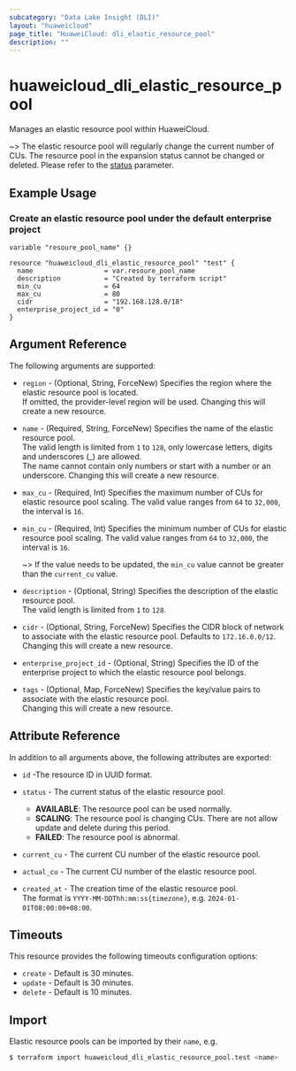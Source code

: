 ```yaml
---
subcategory: "Data Lake Insight (DLI)"
layout: "huaweicloud"
page_title: "HuaweiCloud: dli_elastic_resource_pool"
description: ""
---
```


# huaweicloud_dli_elastic_resource_pool

Manages an elastic resource pool within HuaweiCloud.

~> The elastic resource pool will regularly change the current number of CUs.
   The resource pool in the expansion status cannot be changed or deleted.
   Please refer to the [status](#dli_resource_pool_status) parameter.

## Example Usage

### Create an elastic resource pool under the default enterprise project

```hcl
variable "resoure_pool_name" {}

resource "huaweicloud_dli_elastic_resource_pool" "test" {
  name                  = var.resoure_pool_name
  description           = "Created by terraform script"
  min_cu                = 64
  max_cu                = 80
  cidr                  = "192.168.128.0/18"
  enterprise_project_id = "0"
}
```

## Argument Reference

The following arguments are supported:

* `region` - (Optional, String, ForceNew) Specifies the region where the elastic resource pool is located.  
  If omitted, the provider-level region will be used. Changing this will create a new resource.

* `name` - (Required, String, ForceNew) Specifies the name of the elastic resource pool.  
  The valid length is limited from `1` to `128`, only lowercase letters, digits and underscores (_) are allowed.  
  The name cannot contain only numbers or start with a number or an underscore.
  Changing this will create a new resource.

* `max_cu` - (Required, Int) Specifies the maximum number of CUs for elastic resource pool scaling.
  The valid value ranges from `64` to `32,000`, the interval is `16`.

* `min_cu` - (Required, Int) Specifies the minimum number of CUs for elastic resource pool scaling.
  The valid value ranges from `64` to `32,000`, the interval is `16`.

  ~> If the value needs to be updated, the `min_cu` value cannot be greater than the `current_cu` value.

* `description` - (Optional, String) Specifies the description of the elastic resource pool.  
  The valid length is limited from `1` to `128`.

* `cidr` - (Optional, String, ForceNew) Specifies the CIDR block of network to associate with the elastic resource pool.
  Defaults to `172.16.0.0/12`. Changing this will create a new resource.

* `enterprise_project_id` - (Optional, String) Specifies the ID of the enterprise project to which the elastic resource
  pool belongs.

* `tags` - (Optional, Map, ForceNew) Specifies the key/value pairs to associate with the elastic resource pool.  
  Changing this will create a new resource.

## Attribute Reference

In addition to all arguments above, the following attributes are exported:

* `id` -The resource ID in UUID format.

<a name="dli_resource_pool_status"></a>

* `status` - The current status of the elastic resource pool.

  + **AVAILABLE**: The resource pool can be used normally.
  + **SCALING**: The resource pool is changing CUs. There are not allow update and delete during this period.
  + **FAILED**: The resource pool is abnormal.

* `current_cu` - The current CU number of the elastic resource pool.

* `actual_cu` - The current CU number of the elastic resource pool.

* `created_at` - The creation time of the elastic resource pool.  
  The format is `YYYY-MM-DDThh:mm:ss{timezone}`, e.g. `2024-01-01T08:00:00+08:00`.

## Timeouts

This resource provides the following timeouts configuration options:

* `create` - Default is 30 minutes.
* `update` - Default is 30 minutes.
* `delete` - Default is 10 minutes.

## Import

Elastic resource pools can be imported by their `name`, e.g.

```bash
$ terraform import huaweicloud_dli_elastic_resource_pool.test <name>
```
